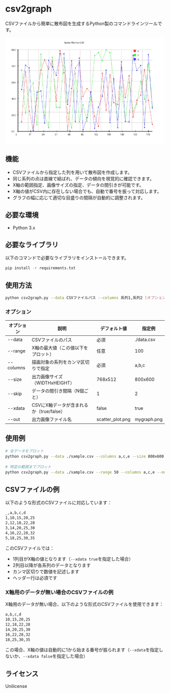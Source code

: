 # csv2graph

CSVファイルから簡単に散布図を生成するPython製のコマンドラインツールです。

![example.png](./example.png)

## 機能

- CSVファイルから指定した列を用いて散布図を作成します。
- 同じ系列の点は直線で結ばれ、データの傾向を視覚的に確認できます。
- X軸の範囲指定、画像サイズの指定、データの間引きが可能です。
- X軸の値がCSV内に存在しない場合でも、自動で番号を振って対応します。
- グラフの幅に応じて適切な目盛りの間隔が自動的に調整されます。

## 必要な環境

- Python 3.x

## 必要なライブラリ

以下のコマンドで必要なライブラリをインストールできます。

```bash
pip install -r requirements.txt
```

## 使用方法

```bash
python csv2graph.py --data CSVファイルパス --columns 系列1,系列2 [オプション]
```

### オプション

| オプション  | 説明                             | デフォルト値   | 指定例          |
|-------------|---------------------------------|---------------|-----------------|
| --data      | CSVファイルのパス                | 必須          | ./data.csv     |
| --range     | X軸の最大値（この値以下をプロット） | 任意          | 100             |
| --columns   | 描画対象の系列をカンマ区切りで指定 | 必須          | a,b,c           |
| --size      | 出力画像サイズ（WIDTHxHEIGHT）   | 768x512       | 800x600         |
| --skip      | データの間引き間隔（N個ごと）     | 1             | 2               |
| --xdata     | CSVにX軸データが含まれるか（true/false） | false | true            |
| --out       | 出力画像ファイル名               | scatter_plot.png | mygraph.png |

## 使用例

```bash
# 全データをプロット
python csv2graph.py --data ./sample.csv --columns a,c,e --size 800x600 --skip 2 --xdata true --out output.png

# 特定の範囲までプロット
python csv2graph.py --data ./sample.csv --range 50 --columns a,c,e --out output.png
```

## CSVファイルの例

以下のような形式のCSVファイルに対応しています：

```csv
_,a,b,c,d
1,10,15,20,25
2,12,18,22,28
3,14,20,25,30
4,16,22,28,32
5,18,25,30,35
```

このCSVファイルでは：
- 1列目がX軸の値となります（`--xdata true`を指定した場合）
- 2列目以降が各系列のデータとなります
- カンマ区切りで数値を記述します
- ヘッダー行は必須です

### X軸用のデータが無い場合のCSVファイルの例

X軸用のデータが無い場合、以下のような形式のCSVファイルを使用できます：

```csv
a,b,c,d
10,15,20,25
12,18,22,28
14,20,25,30
16,22,28,32
18,25,30,35
```

この場合、X軸の値は自動的に1から始まる番号が振られます（`--xdata`を指定しないか、`--xdata false`を指定した場合）

## ライセンス

Unilicense

